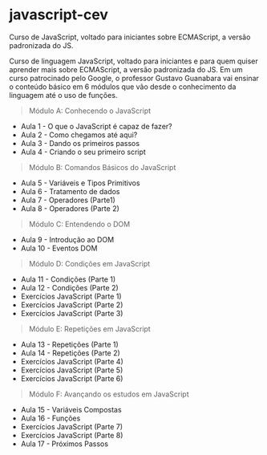 # javascript-cev
 Curso de JavaScript, voltado para iniciantes sobre ECMAScript, a versão padronizada do JS.

Curso de linguagem JavaScript, voltado para iniciantes e para quem quiser aprender mais sobre ECMAScript, a versão padronizada do JS. Em um curso patrocinado pelo Google, o professor Gustavo Guanabara vai ensinar o conteúdo básico em 6 módulos que vão desde o conhecimento da linguagem até o uso de funções.

> Módulo A: Conhecendo o JavaScript
- Aula 1 - O que o JavaScript é capaz de fazer?
- Aula 2 - Como chegamos até aqui?
- Aula 3 - Dando os primeiros passos
- Aula 4 - Criando o seu primeiro script

> Módulo B: Comandos Básicos do JavaScript
- Aula 5 - Variáveis e Tipos Primitivos
- Aula 6 - Tratamento de dados
- Aula 7 - Operadores (Parte1)
- Aula 8 - Operadores (Parte 2)

> Módulo C: Entendendo o DOM
- Aula 9 - Introdução ao DOM
- Aula 10 - Eventos DOM

> Módulo D: Condições em JavaScript
- Aula 11 - Condições (Parte 1)
- Aula 12 - Condições (Parte 2)
- Exercícios JavaScript (Parte 1)
- Exercícios JavaScript (Parte 2)
- Exercícios JavaScript (Parte 3)

> Módulo E: Repetições em JavaScript
- Aula 13 - Repetições (Parte 1)
- Aula 14 - Repetições (Parte 2)
- Exercícios JavaScript (Parte 4)
- Exercícios JavaScript (Parte 5)
- Exercícios JavaScript (Parte 6)

> Módulo F: Avançando os estudos em JavaScript
- Aula 15 - Variáveis Compostas
- Aula 16 - Funções
- Exercícios JavaScript (Parte 7)
- Exercícios JavaScript (Parte 8)
- Aula 17 - Próximos Passos